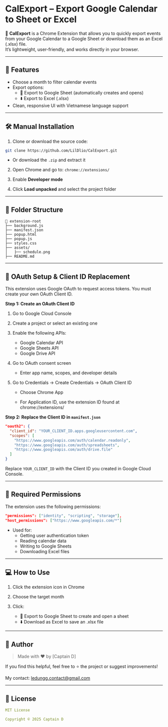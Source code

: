 # CalExport – Export Google Calendar to Sheet or Excel

📅 **CalExport** is a Chrome Extension that allows you to quickly export events from your Google Calendar to a Google Sheet or download them as an Excel (.xlsx) file.  
It’s lightweight, user-friendly, and works directly in your browser.

---

## 🚀 Features

- Choose a month to filter calendar events
- Export options:
  - 📄 Export to Google Sheet (automatically creates and opens)
  - ⬇️ Export to Excel (.xlsx)
- Clean, responsive UI with Vietnamese language support

---

## 🛠️ Manual Installation

1. Clone or download the source code:

```bash
git clone https://github.com/LilDlio/CalExport.git
```

- Or download the `.zip` and extract it

2. Open Chrome and go to:
   `chrome://extensions/`

3. Enable **Developer mode**
4. Click **Load unpacked** and select the project folder

---

## 📁 Folder Structure

```
📁 extension-root
├── background.js
├── manifest.json
├── popup.html
├── popup.js
├── styles.css
├── assets/
│   ├── schedule.png
├── README.md
```

---

## 🔐 OAuth Setup & Client ID Replacement

This extension uses Google OAuth to request access tokens. You must create your own OAuth Client ID.

**Step 1: Create an OAuth Client ID**

1. Go to Google Cloud Console
2. Create a project or select an existing one
3. Enable the following APIs:

   - Google Calendar API
   - Google Sheets API
   - Google Drive API

4. Go to OAuth consent screen

   - Enter app name, scopes, and developer details

5. Go to Credentials → Create Credentials → OAuth Client ID

   - Choose Chrome App

   - For Application ID, use the extension ID found at chrome://extensions/

**Step 2: Replace the Client ID in `manifest.json`**

```json
"oauth2": {
  "client_id": "YOUR_CLIENT_ID.apps.googleusercontent.com",
  "scopes": [
    "https://www.googleapis.com/auth/calendar.readonly",
    "https://www.googleapis.com/auth/spreadsheets",
    "https://www.googleapis.com/auth/drive.file"
  ]
}
```

Replace `YOUR_CLIENT_ID` with the Client ID you created in Google Cloud Console.

---

## 🧪 Required Permissions

The extension uses the following permissions:

```json
"permissions": ["identity", "scripting", "storage"],
"host_permissions": ["https://www.googleapis.com/*"]
```

- Used for:
  - Getting user authentication token
  - Reading calendar data
  - Writing to Google Sheets
  - Downloading Excel files

---

## 💻 How to Use

1. Click the extension icon in Chrome
2. Choose the target month

3. Click:
   - 📄 Export to Google Sheet to create and open a sheet
   - ⬇️ Download as Excel to save an .xlsx file

---

## 💌 Author

> Made with ❤️ by [Captain D]

If you find this helpful, feel free to ⭐️ the project or suggest improvements!

My contact: ledungg.contact@gmail.com

---

## 📜 License

```yaml
MIT License

Copyright © 2025 Captain D
```

